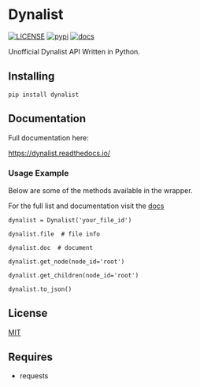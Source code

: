 # Dynalist
[![LICENSE](https://img.shields.io/badge/license-MIT-brightgreen.svg?style=flat-square)](https://img.shields.io/badge/license-MIT-brightgreen.svg?style=flat-square)
[![pypi](https://img.shields.io/pypi/v/dynalist.svg?&style=flat-square&colorB=brightgreen)](https://pypi.org/project/dynalist/)
[![docs](https://readthedocs.org/projects/dynalist/badge/?version=latest&style=flat-square)](https://dynalist.readthedocs.io/en/latest/)

Unofficial Dynalist API Written in Python.

## Installing

```
pip install dynalist
```

## Documentation
Full documentation here:

https://dynalist.readthedocs.io/

### Usage Example

Below are some of the methods available in the wrapper.

For the full list and documentation visit the [docs](https://dynalist.readthedocs.io/)

```
dynalist = Dynalist('your_file_id')

dynalist.file  # file info

dynalist.doc  # document

dynalist.get_node(node_id='root')

dynalist.get_children(node_id='root')

dynalist.to_json()

```

## License
[MIT](https://opensource.org/licenses/MIT)

## Requires
* requests
